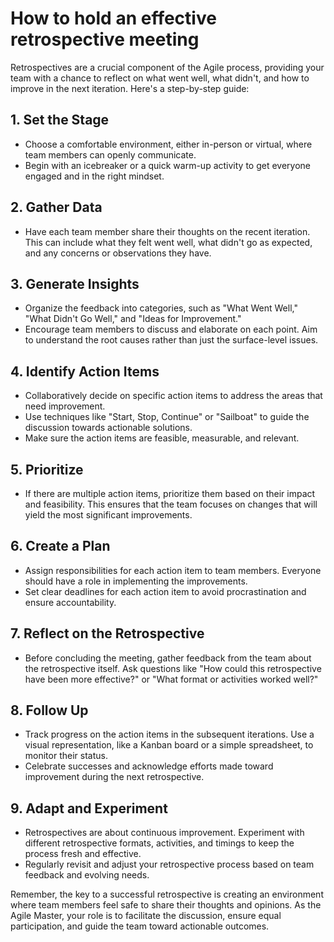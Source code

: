 # How to hold an effective retrospective meeting

Retrospectives are a crucial component of the Agile process, providing your team
with a chance to reflect on what went well, what didn't, and how to improve in
the next iteration. Here's a step-by-step guide:

## 1. Set the Stage

- Choose a comfortable environment, either in-person or virtual, where team
  members can openly communicate.
- Begin with an icebreaker or a quick warm-up activity to get everyone engaged
  and in the right mindset.

## 2. Gather Data

- Have each team member share their thoughts on the recent iteration. This can
  include what they felt went well, what didn't go as expected, and any concerns
  or observations they have.

## 3. Generate Insights

- Organize the feedback into categories, such as "What Went Well," "What Didn't
  Go Well," and "Ideas for Improvement."
- Encourage team members to discuss and elaborate on each point. Aim to
  understand the root causes rather than just the surface-level issues.

## 4. Identify Action Items

- Collaboratively decide on specific action items to address the areas that need
  improvement.
- Use techniques like "Start, Stop, Continue" or "Sailboat" to guide the
  discussion towards actionable solutions.
- Make sure the action items are feasible, measurable, and relevant.

## 5. Prioritize

- If there are multiple action items, prioritize them based on their impact and
  feasibility. This ensures that the team focuses on changes that will yield the
  most significant improvements.

## 6. Create a Plan

- Assign responsibilities for each action item to team members. Everyone should
  have a role in implementing the improvements.
- Set clear deadlines for each action item to avoid procrastination and ensure
  accountability.

## 7. Reflect on the Retrospective

- Before concluding the meeting, gather feedback from the team about the
  retrospective itself. Ask questions like "How could this retrospective have
  been more effective?" or "What format or activities worked well?"

## 8. Follow Up

- Track progress on the action items in the subsequent iterations. Use a visual
  representation, like a Kanban board or a simple spreadsheet, to monitor their
  status.
- Celebrate successes and acknowledge efforts made toward improvement during the
  next retrospective.

## 9. Adapt and Experiment

- Retrospectives are about continuous improvement. Experiment with different
  retrospective formats, activities, and timings to keep the process fresh and
  effective.
- Regularly revisit and adjust your retrospective process based on team feedback
  and evolving needs.

Remember, the key to a successful retrospective is creating an environment where
team members feel safe to share their thoughts and opinions. As the Agile
Master, your role is to facilitate the discussion, ensure equal participation,
and guide the team toward actionable outcomes.
